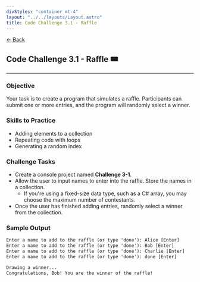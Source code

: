 ```yaml
---
divStyles: "container mt-4"
layout: "../../layouts/Layout.astro"
title: Code Challenge 3.1 - Raffle
---
```


[← Back](/code-challenges/)

## Code Challenge 3.1 - Raffle 🎟️

---

### Objective

 Your task is to create a program that simulates a raffle. Participants can submit one or more entries, and the program will randomly select a winner.

### Skills to Practice

- Adding elements to a collection
- Repeating code with loops
- Generating a random index

### Challenge Tasks

- Create a console project named **Challenge 3-1**.
- Allow the user to input names to enter into the raffle. Store the names in a collection.
    - If you're using a fixed-size data type, such as a C# array, you may choose the maximum number of contestants.
- Once the user has finished adding entries, randomly select a winner from the collection.

### Sample Output

```txt
Enter a name to add to the raffle (or type 'done'): Alice [Enter]
Enter a name to add to the raffle (or type 'done'): Bob [Enter]
Enter a name to add to the raffle (or type 'done'): Charlie [Enter]
Enter a name to add to the raffle (or type 'done'): done [Enter]

Drawing a winner...
Congratulations, Bob! You are the winner of the raffle!
```

